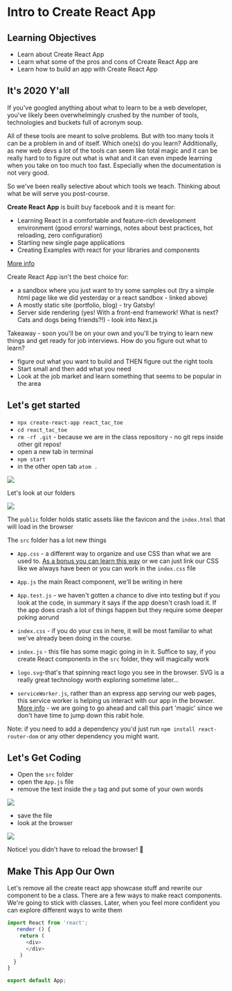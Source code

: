 # Intro to Create React App

## Learning Objectives

 - Learn about Create React App
 - Learn what some of the pros and cons of Create React App are
 - Learn how to build an app with Create React App


## It's 2020 Y'all

If you've googled anything about what to learn to be a web developer, you've likely been overwhelmingly crushed by the number of tools, technologies and buckets full of acronym soup.

All of these tools are meant to solve problems. But with too many tools it can be a problem in and of itself. Which one(s) do you learn? Additionally, as new web devs a lot of the tools can seem like total magic and it can be really hard to to figure out what is what and it can even impede learning when you take on too much too fast. Especially when the documentation is not very good.

So we've been really selective about which tools we teach. Thinking about what be will serve you post-course.

**Create React App** is built buy facebook and it is meant for:
- Learning React in a comfortable and feature-rich development environment (good errors! warnings, notes about best practices, hot reloading, zero configuration)
- Starting new single page applications
- Creating Examples with react for  your libraries and components

[More info](https://github.com/facebook/create-react-app#creating-an-app)

Create React App isn't the best choice for:
- a sandbox where you just want to try some samples out (try a simple html page like we did yesterday or a react sandbox - linked above)
- A mostly static site (portfolio, blog) - try Gatsby!
- Server side rendering (yes! With a front-end framework! What is next? Cats and dogs being friends?!) - look into Next.js

Takeaway - soon you'll be on your own and you'll be trying to learn new things and get ready for job interviews. How do you figure out what to learn?
- figure out what you want to build and THEN figure out the right tools
- Start small and then add what you need
- Look at the job market and learn something that seems to be popular in the area


## Let's get started


- `npx create-react-app react_tac_toe`
- `cd react_tac_toe`
- `rm -rf .git` - because we are in the class repository - no git reps inside other git repos!
- open a new tab in terminal
- `npm start`
- in the other open tab `atom .`

![](https://i.imgur.com/AlBJBso.png)


Let's look at our folders

![](https://i.imgur.com/ovMXd4n.png)

The `public` folder holds static assets like the favicon and the `index.html` that will load in the browser

The `src` folder has a lot new things

- `App.css` - a different way to organize and use CSS than what we are used to. [As a bonus you can learn this way](https://facebook.github.io/create-react-app/docs/adding-a-stylesheet) or we can just link our CSS like we always have been or you can work in the `index.css` file

- `App.js` the main React component, we'll be writing in here
- `App.test.js` - we haven't gotten a chance to dive into testing but if you look at the code, in summary it says if the app doesn't crash load it. If the app does crash a lot of things happen but they require some deeper poking aorund
- `index.css` - if you do your css in here, it will be most familiar to what we've already been doing in the course.
- `index.js` - this file has some magic going in in it. Suffice to say, if you create React components in the `src` folder, they will magically work
- `logo.svg`-that's that spinning react logo you see in the browser. SVG is a really great technology worth exploring sometime later...
- `serviceWorker.js`, rather than an express app serving our web pages, this service worker is helping us interact with our app in the browser. [More info](https://developers.google.com/web/fundamentals/primers/service-workers/) - we are going to go ahead and call this part 'magic' since we don't have time to jump down this rabit hole.

Note: if you need to add a dependency you'd just run `npm install react-router-dom` or any other dependency you might want.

## Let's Get Coding
- Open the `src` folder
- open the `App.js` file
- remove the text inside the `p` tag and put some of your own words

![](https://i.imgur.com/SSM71Qt.png)
- save the file
- look at the browser


![](https://i.imgur.com/pNIo19B.png)

Notice! you didn't have to reload the browser! 🎉


## Make This App Our Own


Let's remove all the create react app showcase stuff and rewrite our component to be a class. There are a few ways to make react components. We're going to stick with classes. Later, when you feel more confident you can explore different ways to write them

```js
import React from 'react';
   render () {
    return (
      <div>
      </div>
    )
  }
}

export default App;
```
